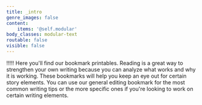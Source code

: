 ```yaml
---
title: _intro
genre_images: false
content:
    items: '@self.modular'
body_classes: modular-text
routable: false
visible: false
---
```


!!!!! Here you'll find our bookmark printables. Reading is a great way to strengthen your own writing because you can analyze what works and why it is working. These bookmarks will help you keep an eye out for certain story elements. You can use our general editing bookmark for the most common writing tips or the more specific ones if you're looking to work on certain writing elements.